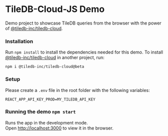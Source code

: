 # TileDB-Cloud-JS Demo

Demo project to showcase TileDB queries from the browser with the power of [@tiledb-inc/tiledb-cloud](https://github.com/TileDB-Inc/TileDB-Cloud-JS).

### Installation

Run `npm install` to install the dependencies needed for this demo. To install [@tiledb-inc/tiledb-cloud](https://www.npmjs.com/package/@tiledb-inc/tiledb-cloud) in another project, run:

`npm i @tiledb-inc/tiledb-cloud@beta`

### Setup

Please create a `.env` file in the root folder with the following variables:

```
REACT_APP_API_KEY_PROD=MY_TILEDB_API_KEY
```

### Running the demo `npm start`

Runs the app in the development mode.\
Open [http://localhost:3000](http://localhost:3000) to view it in the browser.
